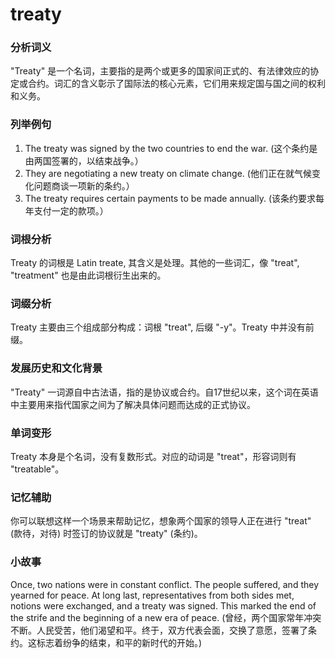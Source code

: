# treaty

### 分析词义

  

"Treaty" 是一个名词，主要指的是两个或更多的国家间正式的、有法律效应的协定或合约。词汇的含义彰示了国际法的核心元素，它们用来规定国与国之间的权利和义务。

  

### 列举例句

  

1.  The treaty was signed by the two countries to end the war. (这个条约是由两国签署的，以结束战争。）
2.  They are negotiating a new treaty on climate change. (他们正在就气候变化问题商谈一项新的条约。）
3.  The treaty requires certain payments to be made annually. (该条约要求每年支付一定的款项。）

  

### 词根分析

  

Treaty 的词根是 Latin treate, 其含义是处理。其他的一些词汇，像 "treat", "treatment" 也是由此词根衍生出来的。

  

### 词缀分析

  

Treaty 主要由三个组成部分构成：词根 "treat", 后缀 "-y"。Treaty 中并没有前缀。

  

### 发展历史和文化背景

  

"Treaty" 一词源自中古法语，指的是协议或合约。自17世纪以来，这个词在英语中主要用来指代国家之间为了解决具体问题而达成的正式协议。

  

### 单词变形

  

Treaty 本身是个名词，没有复数形式。对应的动词是 "treat"，形容词则有 "treatable"。

  

### 记忆辅助

  

你可以联想这样一个场景来帮助记忆，想象两个国家的领导人正在进行 "treat" (款待，对待) 时签订的协议就是 "treaty" (条约)。

  

### 小故事

  

Once, two nations were in constant conflict. The people suffered, and they yearned for peace. At long last, representatives from both sides met, notions were exchanged, and a treaty was signed. This marked the end of the strife and the beginning of a new era of peace. (曾经，两个国家常年冲突不断。人民受苦，他们渴望和平。终于，双方代表会面，交换了意愿，签署了条约。这标志着纷争的结束，和平的新时代的开始。)
